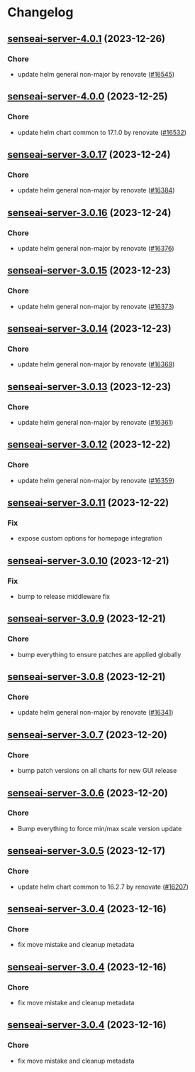 # Changelog



## [senseai-server-4.0.1](https://github.com/truecharts/charts/compare/senseai-server-4.0.0...senseai-server-4.0.1) (2023-12-26)

### Chore

- update helm general non-major by renovate ([#16545](https://github.com/truecharts/charts/issues/16545))
  
  


## [senseai-server-4.0.0](https://github.com/truecharts/charts/compare/senseai-server-3.0.17...senseai-server-4.0.0) (2023-12-25)

### Chore

- update helm chart common to 17.1.0 by renovate ([#16532](https://github.com/truecharts/charts/issues/16532))
  
  


## [senseai-server-3.0.17](https://github.com/truecharts/charts/compare/senseai-server-3.0.16...senseai-server-3.0.17) (2023-12-24)

### Chore

- update helm general non-major by renovate ([#16384](https://github.com/truecharts/charts/issues/16384))
  
  


## [senseai-server-3.0.16](https://github.com/truecharts/charts/compare/senseai-server-3.0.15...senseai-server-3.0.16) (2023-12-24)

### Chore

- update helm general non-major by renovate ([#16376](https://github.com/truecharts/charts/issues/16376))
  
  


## [senseai-server-3.0.15](https://github.com/truecharts/charts/compare/senseai-server-3.0.14...senseai-server-3.0.15) (2023-12-23)

### Chore

- update helm general non-major by renovate ([#16373](https://github.com/truecharts/charts/issues/16373))
  
  


## [senseai-server-3.0.14](https://github.com/truecharts/charts/compare/senseai-server-3.0.13...senseai-server-3.0.14) (2023-12-23)

### Chore

- update helm general non-major by renovate ([#16369](https://github.com/truecharts/charts/issues/16369))
  
  


## [senseai-server-3.0.13](https://github.com/truecharts/charts/compare/senseai-server-3.0.12...senseai-server-3.0.13) (2023-12-23)

### Chore

- update helm general non-major by renovate ([#16361](https://github.com/truecharts/charts/issues/16361))
  
  


## [senseai-server-3.0.12](https://github.com/truecharts/charts/compare/senseai-server-3.0.11...senseai-server-3.0.12) (2023-12-22)

### Chore

- update helm general non-major by renovate ([#16359](https://github.com/truecharts/charts/issues/16359))
  
  


## [senseai-server-3.0.11](https://github.com/truecharts/charts/compare/senseai-server-3.0.10...senseai-server-3.0.11) (2023-12-22)

### Fix

- expose custom options for homepage integration
  
  


## [senseai-server-3.0.10](https://github.com/truecharts/charts/compare/senseai-server-3.0.9...senseai-server-3.0.10) (2023-12-21)

### Fix

- bump to release middleware fix
  
  


## [senseai-server-3.0.9](https://github.com/truecharts/charts/compare/senseai-server-3.0.8...senseai-server-3.0.9) (2023-12-21)

### Chore

- bump everything to ensure patches are applied globally
  
  


## [senseai-server-3.0.8](https://github.com/truecharts/charts/compare/senseai-server-3.0.7...senseai-server-3.0.8) (2023-12-21)

### Chore

- update helm general non-major by renovate ([#16341](https://github.com/truecharts/charts/issues/16341))
  
  


## [senseai-server-3.0.7](https://github.com/truecharts/charts/compare/senseai-server-3.0.6...senseai-server-3.0.7) (2023-12-20)

### Chore

- bump patch versions on all charts for new GUI release
  
  


## [senseai-server-3.0.6](https://github.com/truecharts/charts/compare/senseai-server-3.0.5...senseai-server-3.0.6) (2023-12-20)

### Chore

- Bump everything to force min/max scale version update
  
  


## [senseai-server-3.0.5](https://github.com/truecharts/charts/compare/senseai-server-3.0.4...senseai-server-3.0.5) (2023-12-17)

### Chore

- update helm chart common to 16.2.7 by renovate ([#16207](https://github.com/truecharts/charts/issues/16207))
  
  


## [senseai-server-3.0.4](https://github.com/truecharts/charts/compare/senseai-server-2.0.12...senseai-server-3.0.4) (2023-12-16)

### Chore

- fix move mistake and cleanup metadata
  
  


## [senseai-server-3.0.4](https://github.com/truecharts/charts/compare/senseai-server-2.0.12...senseai-server-3.0.4) (2023-12-16)

### Chore

- fix move mistake and cleanup metadata
  
  


## [senseai-server-3.0.4](https://github.com/truecharts/charts/compare/senseai-server-2.0.12...senseai-server-3.0.4) (2023-12-16)

### Chore

- fix move mistake and cleanup metadata
  
  